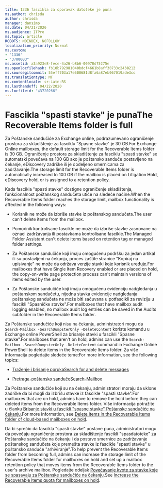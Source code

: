 ```yaml
---
title: 1336 fascikla za oporavak datoteke je puna
ms.author: chrisda
author: chrisda
manager: dansimp
ms.date: 04/21/2020
ms.audience: ITPro
ms.topic: article
ROBOTS: NOINDEX, NOFOLLOW
localization_priority: Normal
ms.custom:
- "1336"
- "3700003"
ms.assetid: a3a923e8-fece-4a26-b8b6-00970d75275e
ms.openlocfilehash: fb10b792981040bdcf4661b8aff30733c2438212
ms.sourcegitcommit: 55eff703a17e500681d8fa6a87eb067019ade3cc
ms.translationtype: MT
ms.contentlocale: sr-Latn-RS
ms.lasthandoff: 04/22/2020
ms.locfileid: "43720266"
---
```

# <a name="the-recoverable-items-folder-is-full"></a><span data-ttu-id="3e5c4-102">Fascikla "spasti stavke" je puna</span><span class="sxs-lookup"><span data-stu-id="3e5c4-102">The Recoverable Items folder is full</span></span>

<span data-ttu-id="3e5c4-103">Za Poštanske sandučiće za Exchange online, podrazumevano ograničenje prostora za skladištenje za fasciklu "Spasne stavke" je 30 GB.</span><span class="sxs-lookup"><span data-stu-id="3e5c4-103">For Exchange Online mailboxes, the default storage limit for the Recoverable Items folder is 30 GB.</span></span> <span data-ttu-id="3e5c4-104">Ograničenje prostora za skladištenje za fasciklu "spasti stavke" se automatski povećava na 100 GB ako je poštansko sanduče postavljeno na čekanje, eDiscovery zadrške ili je dodeljeno smernicama za zadržavanje.</span><span class="sxs-lookup"><span data-stu-id="3e5c4-104">The storage limit for the Recoverable Items folder is automatically increased to 100 GB if the mailbox is placed on Litigation Hold, eDiscovery hold, or is assigned to a retention policy.</span></span>

<span data-ttu-id="3e5c4-105">Kada fascikla "spasti stavke" dostigne ograničenje skladištenja, funkcionalnost poštanskog sandučeta utiče na sledeće načine:</span><span class="sxs-lookup"><span data-stu-id="3e5c4-105">When the Recoverable Items folder reaches the storage limit, mailbox functionality is affected in the following ways:</span></span>

- <span data-ttu-id="3e5c4-106">Korisnik ne može da izbriše stavke iz poštanskog sandučeta.</span><span class="sxs-lookup"><span data-stu-id="3e5c4-106">The user can't delete items from the mailbox.</span></span>

- <span data-ttu-id="3e5c4-107">Pomoćnik kontrolisane fascikle ne može da izbriše stavke zasnovane na oznaci zadržavanja ili postavkama kontrolisane fascikle.</span><span class="sxs-lookup"><span data-stu-id="3e5c4-107">The Managed Folder Assistant can't delete items based on retention tag or managed folder settings.</span></span>

- <span data-ttu-id="3e5c4-108">Za Poštanske sandučiće koji imaju omogućenu podršku za jedan artikal ili su postavljeni na čekanju, proces zaštite stranice "Kopiraj na upisivanje" ne može da održava verzije stavki koje korisnik uređuje.</span><span class="sxs-lookup"><span data-stu-id="3e5c4-108">For mailboxes that have Single Item Recovery enabled or are placed on hold, the copy-on-write page protection process can't maintain versions of items edited by the user.</span></span>

- <span data-ttu-id="3e5c4-109">Za Poštanske sandučiće koji imaju omogućenu evidenciju nadgledanja u poštanskom sandučetu, nijedna stavka evidencije nadgledanja poštanskog sandučeta ne može biti sačuvana u potfascikli za reviziju u fascikli "Spasničke stavke".</span><span class="sxs-lookup"><span data-stu-id="3e5c4-109">For mailboxes that have mailbox audit logging enabled, no mailbox audit log entries can be saved in the Audits subfolder in the Recoverable Items folder.</span></span>

<span data-ttu-id="3e5c4-110">Za Poštanske sandučiće koji nisu na čekanju, administratori mogu da `Search-Mailbox -SearchDumpsterOnly -DeleteContent` koriste komandu u Exchange online PowerShell za brisanje stavki u fascikli "Spasne stavke".</span><span class="sxs-lookup"><span data-stu-id="3e5c4-110">For mailboxes that aren't on hold, admins can use the `Search-Mailbox -SearchDumpsterOnly -DeleteContent` command in Exchange Online PowerShell to delete items in the Recoverable Items folder.</span></span> <span data-ttu-id="3e5c4-111">Za više informacija pogledajte sledeće teme:</span><span class="sxs-lookup"><span data-stu-id="3e5c4-111">For more information, see the following topics:</span></span>

- [<span data-ttu-id="3e5c4-112">Traženje i brisanje poruka</span><span class="sxs-lookup"><span data-stu-id="3e5c4-112">Search for and delete messages</span></span>](https://docs.microsoft.com/office365/securitycompliance/search-for-and-delete-messagesadmin-help)

- [<span data-ttu-id="3e5c4-113">Pretraga-poštansko sanduče</span><span class="sxs-lookup"><span data-stu-id="3e5c4-113">Search-Mailbox</span></span>](https://docs.microsoft.com/powershell/module/exchange/mailboxes/Search-Mailbox)

<span data-ttu-id="3e5c4-114">Za Poštanske sandučiće koji su na čekanju, administratori moraju da uklone zadrške da bi mogli da izbrišu stavke iz fascikle "spasti stavke".</span><span class="sxs-lookup"><span data-stu-id="3e5c4-114">For mailboxes that are on hold, admins have to remove the hold before they can deleted items from the Recoverable Items folder.</span></span> <span data-ttu-id="3e5c4-115">Više informacija potražite u članku [Brisanje stavki u fascikli "spasne stavke" Poštanske sandučiće na čekanju](https://docs.microsoft.com/office365/securitycompliance/delete-items-in-the-recoverable-items-folder-of-mailboxes-on-hold).</span><span class="sxs-lookup"><span data-stu-id="3e5c4-115">For more information, see [Delete items in the Recoverable Items folder of cloud-based mailboxes on hold](https://docs.microsoft.com/office365/securitycompliance/delete-items-in-the-recoverable-items-folder-of-mailboxes-on-hold).</span></span>

<span data-ttu-id="3e5c4-116">Da bi sprečio da fascikla "spasti stavke" postane puna, administratori mogu da povećaju ograničenje prostora za skladištenje fascikli "spasdatoteke" za Poštanske sandučiće na čekanju i da postave smernice za zadržavanje poštanskog sandučeta koje premešta stavke iz fascikle "spasti stavke" u poštansko sanduče "arhiviranje".</span><span class="sxs-lookup"><span data-stu-id="3e5c4-116">To help prevent the Recoverable Items folder from becoming full, admins can increase the storage limit of the Recoverable Items folder for mailboxes on hold and set up a mailbox retention policy that moves items from the Recoverable Items folder to the user's archive mailbox.</span></span> <span data-ttu-id="3e5c4-117">Pogledajte odeljak [Povećavanje kvote za stavke koje se spasavaju za Poštanske sandučiće na čekanju](https://docs.microsoft.com/office365/securitycompliance/increase-the-recoverable-quota-for-mailboxes-on-hold).</span><span class="sxs-lookup"><span data-stu-id="3e5c4-117">See [Increase the Recoverable Items quota for mailboxes on hold](https://docs.microsoft.com/office365/securitycompliance/increase-the-recoverable-quota-for-mailboxes-on-hold).</span></span>
